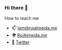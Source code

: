 ### Hi there 👋

 
How to reach me
- 📫 [Iam@ruialmeida.me](mailto:Iam@ruialmeida.me)
- 🌍 [RuiAlmeida.me](https://ruialmeida.me)
- 🐤 [Twitter](https://twitter.com/ruibeard)



<!--
Here are some ideas to get you started:

- 🔭 I’m currently working on ...
- 🌱 I’m currently learning ...
- 👯 I’m looking to collaborate on ...
- 🤔 I’m looking for help with ...
- 💬 Ask me about ...
- 📫 How to reach me: ...
- 😄 Pronouns: ...
- ⚡ Fun fact: ...
-->
